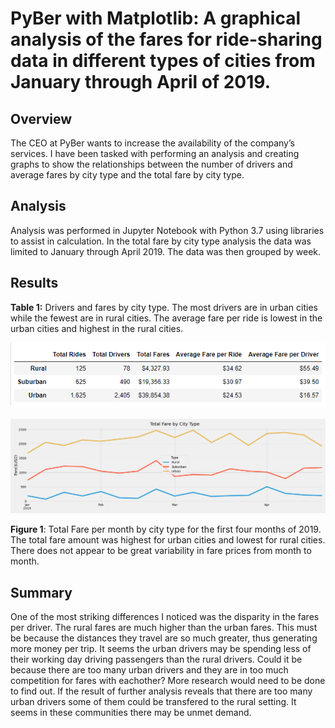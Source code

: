 # PyBer with Matplotlib: A graphical analysis of the fares for ride-sharing data in different types of cities from January through April of 2019.

## Overview
The CEO at PyBer wants to increase the availability of the company’s services.  I have been tasked with performing an analysis and creating graphs to show the relationships between the number of drivers and average fares by city type and the total fare by city type.

## Analysis
Analysis was performed in Jupyter Notebook with Python 3.7 using libraries to assist in calculation. In the total fare by city type analysis the data was limited to January through April 2019. The data was then grouped by week. 

## Results
**Table 1:** Drivers and fares by city type.  The most drivers are in urban cities while the fewest are in rural cities.  The average fare per ride is lowest in the urban cities and highest in the rural cities.  

![drivers-fares](Analysis/drivers_and_fares.png)

![Ride-share](Analysis/PyBer_fare_summary.png)

**Figure 1**:   Total Fare per month by city type for the first four months of 2019. The total fare amount was highest for urban cities and lowest for rural cities.  There does not appear to be great variability in fare prices from month to month.

## Summary
One of the most striking differences I noticed was the disparity in the fares per driver. The rural fares are much higher than the urban fares. This must be because the distances they travel are so much greater, thus generating more money per trip. It seems the urban drivers may be spending less of their working day driving passengers than the rural drivers. Could it be because there are too many urban drivers and they are in too much competition for fares with eachother? More research would need to be done to find out. If the result of further analysis reveals that there are too many urban drivers some of them could be transfered to the rural setting. It seems in these communities there may be unmet demand.


